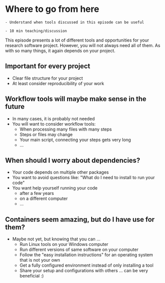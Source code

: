 # Where to go from here

```{objectives}
- Understand when tools discussed in this episode can be useful
```

```{instructor-note}
- 10 min teaching/discussion
```

This episode presents a lot of different tools and opportunities for your research software project.
However, you will not always need all of them. As with so many things, it again depends on your project.

## Important for every project

* Clear file structure for your project
* At least consider reproducibility of your work

## Workflow tools will maybe make sense in the future

* In many cases, it is probably not needed
* You will want to consider workflow tools:
    * When processing many files with many steps
    * Steps or files may change
    * Your main script, connecting your steps gets very long
    * ... 

## When should I worry about dependencies?

* Your code depends on multiple other packages
* You want to avoid questions like: "What do I need to install to run your code"
* You want help yourself running your code 
    * after a few years 
    * on a different computer
    * ...

## Containers seem amazing, but do I have use for them?

* Maybe not yet, but knowing that you can ...
    * Run Linux tools on your Windows computer 
    * Run different versions of same software on your computer
    * Follow the "easy installation instructions" for an operating system that is not your own
    * Get a fully configured environment instead of only installing a tool
    * Share your setup and configurations with others
... can be very beneficial :)  



